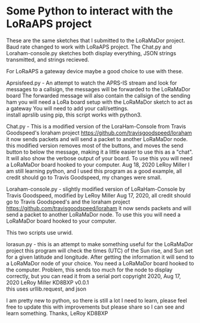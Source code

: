 # Some Python to interact with the LoRaAPS project

These are the same sketches that I submitted to the LoRaMaDor project. Baud rate changed to work with LoRaAPS project. The Chat.py and Loraham-console.py sketches both display everything, JSON strings transmitted, and strings recieved.  

For LoRaAPS a gateway device maybe a good choice to use with these.  

Aprsisfeed.py - An attempt to watch the APRS-IS stream and look for messages to a callsign, the messages will be forwarded to the LoRaMaDor board The forwarded message will also contain the callsign of the sending ham you will need a LoRa board setup with the LoRaMaDor sketch to act as a gateway You will need to add your call/settings.   
install aprslib using pip, this script works with python3.

Chat.py - This is a modified version of the LoraHam-Console from Travis Goodspeed's loraham project https://github.com/travisgoodspeed/loraham it now sends packets and will send a packet to another LoRaMaDor node. this modified version removes most of the buttons, and moves the send button to below the message, making it a little easier to use this as a "chat". It will also show the verbose output of your board. To use this you will need a LoRaMaDor board hooked to your computer. Aug 18, 2020 LeRoy Miller I am still learning python, and I used this program as a good example, all credit should go to Travis Goodspeed, my changes were small.  

Loraham-console.py - slightly modified version of LoRaHam-Console by Travis Goodspeed, modified by LeRoy Miller Aug 17, 2020, all credit should go to Travis Goodspeed's and the loraham project https://github.com/travisgoodspeed/loraham it now sends packets and will send a packet to another LoRaMaDor node. To use this you will need a LoRaMaDor board hooked to your computer.  

This two scripts use urwid.  

lorasun.py - this is an attempt to make something useful for the LoRaMaDor project this program will check the times (UTC) of the Sun rise, and Sun set for a given latitude and longitude. After getting the information it will send to a LoRaMaDor node of your choice. You need a LoRaMaDor board hooked to the computer. Problem, this sends too much for the node to display correctly, but you can read it from a serial port copyright 2020, Aug 17, 2020 LeRoy Miller KD8BXP v0.0.1  
this uses urllib.request, and json  

I am pretty new to python, so there is still a lot I need to learn, please feel free to update this with improvements but please share so I can see and learn something. Thanks, LeRoy KD8BXP  

